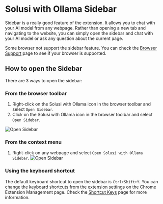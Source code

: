 # Solusi with Ollama Sidebar 

Sidebar is a really good feature of the extension. It allows you to chat with your AI model from any webpage. Rather than opening a new tab and navigating to the website, you can simply open the sidebar and chat with your AI model or ask any question about the current page.


Some browser not support the sidebar feature. You can check the [Browser Support](/browser-support.md) page to see if your browser is supported.



## How to open the Sidebar


There are 3 ways to open the sidebar:

### From the browser toolbar

1. Right-click on the Solusi with Ollama icon in the browser toolbar and select `Open Sidebar`.
2. Click on the Solusi with Ollama icon in the browser toolbar and select `Open Sidebar`.

![Open Sidebar](https://pub-35424b4473484be483c0afa08c69e7da.r2.dev/Screenshot%202025-02-15%20115612.png)


### From the context menu

1. Right-click on any webpage and select `Open Solusi with Ollama Sidebar`.
![Open Sidebar](https://pub-35424b4473484be483c0afa08c69e7da.r2.dev/Screenshot%202025-02-15%20115734.png)


### Using the keyboard shortcut

The default keyboard shortcut to open the sidebar is `Ctrl+Shift+Y`. You can change the keyboard shortcuts from the extension settings on the Chrome Extension Management page. Check the [Shortcut Keys](/shortcuts.md) page for more information.